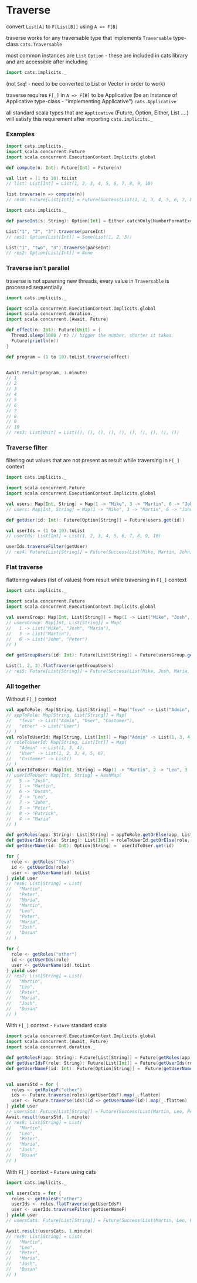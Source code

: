 # Traverse

convert `List[A]` to `F[List[B]]` using `A => F[B]`

traverse works for any traversable type that implements `Traversable` type-class `cats.Traversable`

most common instances are `List` `Option` - these are included in cats library and are accessible after including
```scala
import cats.implicits._
```

(not `Seq`! - need to be converted to List or Vector in order to work)

traverse requires `F[_]` in `A => F[B]` to be Applicative (be an instance of Applicative type-class - "implementing Applicative") `cats.Applicative`

all standard scala types that are `Applicative` (Future, Option, Either, List ....) will satisfy this requirement after importing `cats.implicits._`


### Examples
```scala
import cats.implicits._
import scala.concurrent.Future  
import scala.concurrent.ExecutionContext.Implicits.global

def compute(n: Int): Future[Int] = Future(n)

val list = (1 to 10).toList
// list: List[Int] = List(1, 2, 3, 4, 5, 6, 7, 8, 9, 10)

list.traverse(n => compute(n))
// res0: Future[List[Int]] = Future(Success(List(1, 2, 3, 4, 5, 6, 7, 8, 9, 10)))
``` 

```scala
import cats.implicits._  

def parseInt(s: String): Option[Int] = Either.catchOnly[NumberFormatException](s.toInt).toOption

List("1", "2", "3").traverse(parseInt)
// res1: Option[List[Int]] = Some(List(1, 2, 3))

List("1", "two", "3").traverse(parseInt)
// res2: Option[List[Int]] = None
```

### Traverse isn't parallel

traverse is not spawning new threads, every value in `Traversable` is processed sequentially 

```scala
import cats.implicits._

import scala.concurrent.ExecutionContext.Implicits.global
import scala.concurrent.duration._
import scala.concurrent.{Await, Future}

def effect(n: Int): Future[Unit] = {
  Thread.sleep(1000 / n) // bigger the number, shorter it takes
  Future(println(n))
}

def program = (1 to 10).toList.traverse(effect)


Await.result(program, 1.minute)
// 1
// 2
// 3
// 4
// 5
// 6
// 7
// 8
// 9
// 10
// res3: List[Unit] = List((), (), (), (), (), (), (), (), (), ())
```

### Traverse filter

filtering out values that are not present as result while traversing in `F[_]` context

```scala
import cats.implicits._

import scala.concurrent.Future
import scala.concurrent.ExecutionContext.Implicits.global

val users: Map[Int, String] = Map(1 -> "Mike", 3 -> "Martin", 6 -> "John")
// users: Map[Int, String] = Map(1 -> "Mike", 3 -> "Martin", 6 -> "John")

def getUser(id: Int): Future[Option[String]] = Future(users.get(id))

val userIds = (1 to 10).toList
// userIds: List[Int] = List(1, 2, 3, 4, 5, 6, 7, 8, 9, 10)

userIds.traverseFilter(getUser)
// res4: Future[List[String]] = Future(Success(List(Mike, Martin, John)))
```

### Flat traverse

flattening values (list of values) from result while traversing in `F[_]` context

```scala
import cats.implicits._

import scala.concurrent.Future
import scala.concurrent.ExecutionContext.Implicits.global

val usersGroup: Map[Int, List[String]] = Map(1 -> List("Mike", "Josh", "Maria"), 3 -> List("Martin"), 6 -> List("John", "Peter"))
// usersGroup: Map[Int, List[String]] = Map(
//   1 -> List("Mike", "Josh", "Maria"),
//   3 -> List("Martin"),
//   6 -> List("John", "Peter")
// )

def getGroupUsers(id: Int): Future[List[String]] = Future(usersGroup.getOrElse(id, List.empty))

List(1, 2, 3).flatTraverse(getGroupUsers)
// res5: Future[List[String]] = Future(Success(List(Mike, Josh, Maria, Martin)))
```

### All together

Without `F[_]` context
```scala
val appToRole: Map[String, List[String]] = Map("fevo" -> List("Admin", "User", "Customer"), "other" -> List("User"))
// appToRole: Map[String, List[String]] = Map(
//   "fevo" -> List("Admin", "User", "Customer"),
//   "other" -> List("User")
// )
val roleToUserId: Map[String, List[Int]] = Map("Admin" -> List(1, 3, 4), "User" -> List(1, 2, 3, 4, 5, 6), "Customer" -> List.empty)
// roleToUserId: Map[String, List[Int]] = Map(
//   "Admin" -> List(1, 3, 4),
//   "User" -> List(1, 2, 3, 4, 5, 6),
//   "Customer" -> List()
// )
val userIdToUser: Map[Int, String] = Map(1 -> "Martin", 2 -> "Leo", 3 -> "Peter", 4 -> "Maria", 5 -> "Josh", 6 -> "Dusan", 7 -> "John", 8 -> "Patrick")
// userIdToUser: Map[Int, String] = HashMap(
//   5 -> "Josh",
//   1 -> "Martin",
//   6 -> "Dusan",
//   2 -> "Leo",
//   7 -> "John",
//   3 -> "Peter",
//   8 -> "Patrick",
//   4 -> "Maria"
// )

def getRoles(app: String): List[String] = appToRole.getOrElse(app, List.empty)
def getUserIds(role: String): List[Int] = roleToUserId.getOrElse(role, List.empty)
def getUserName(id: Int): Option[String] =  userIdToUser.get(id)

for {
  role <- getRoles("fevo")
  id <- getUserIds(role)
  user <- getUserName(id).toList
} yield user
// res6: List[String] = List(
//   "Martin",
//   "Peter",
//   "Maria",
//   "Martin",
//   "Leo",
//   "Peter",
//   "Maria",
//   "Josh",
//   "Dusan"
// )

for {
  role <- getRoles("other")
  id <- getUserIds(role)
  user <- getUserName(id).toList
} yield user
// res7: List[String] = List(
//   "Martin",
//   "Leo",
//   "Peter",
//   "Maria",
//   "Josh",
//   "Dusan"
// )
```

With `F[_]` context - `Future` standard scala
```scala
import scala.concurrent.ExecutionContext.Implicits.global
import scala.concurrent.{Await, Future}
import scala.concurrent.duration._

def getRolesF(app: String): Future[List[String]] = Future(getRoles(app))
def getUserIdsF(role: String): Future[List[Int]] = Future(getUserIds(role))
def getUserNameF(id: Int): Future[Option[String]] =  Future(getUserName(id))


val usersStd = for {
  roles <- getRolesF("other")
  ids <- Future.traverse(roles)(getUserIdsF).map(_.flatten)
  user <- Future.traverse(ids)(id => getUserNameF(id)).map(_.flatten)
} yield user
// usersStd: Future[List[String]] = Future(Success(List(Martin, Leo, Peter, Maria, Josh, Dusan)))
Await.result(usersStd, 1.minute)
// res8: List[String] = List(
//   "Martin",
//   "Leo",
//   "Peter",
//   "Maria",
//   "Josh",
//   "Dusan"
// )
```

With `F[_]` context - `Future` using cats
```scala
import cats.implicits._

val usersCats = for {
  roles <- getRolesF("other") 
  userIds <- roles.flatTraverse(getUserIdsF)
  user <- userIds.traverseFilter(getUserNameF)
} yield user
// usersCats: Future[List[String]] = Future(Success(List(Martin, Leo, Peter, Maria, Josh, Dusan)))

Await.result(usersCats, 1.minute)
// res9: List[String] = List(
//   "Martin",
//   "Leo",
//   "Peter",
//   "Maria",
//   "Josh",
//   "Dusan"
// )
```